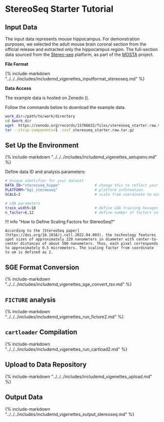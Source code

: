 # StereoSeq Starter Tutorial

## Input Data

The input data represents mouse hippocampus. For demonstration purposes, we selected the adult mouse brain coronal section from the official release and extracted only the hippocampus region. The full-section data sourced from the [Stereo-seq](https://www.bgi.com/global/service/spatial-transcriptome-stereo-seq) platform, as part of the [MOSTA](https://db.cngb.org/stomics/mosta/download/) project.

**File Format**

{%
  include-markdown "../../../includes/includemd_vigenettes_inputformat_stereoseq.md"
%}

**Data Access**

The example data is hosted on Zenedo ().

Follow the commands below to download the example data.

```bash
work_dir=/path/to/work/directory
cd $work_dir
wget  https://zenodo.org/records/15786632/files/stereoseq_starter.raw.tar.gz 
tar --strip-components=1 -zxvf stereoseq_starter.raw.tar.gz  
```

## Set Up the Environment

{%
  include-markdown "../../../includes/includemd_vigenettes_setupenv.md"
%}

Define data ID and analysis parameters:

```bash
# Unique identifier for your dataset
DATA_ID="stereoseq_hippo"                # change this to reflect your dataset name
PLATFORM="bgi_stereoseq"                 # platform information
SCALE=2                                  # scale from coordinate to micrometer

# LDA parameters
train_width=18                           # define LDA training hexagon width (comma-separated if multiple widths are applied)
n_factor=6,12                            # define number of factors in LDA training (comma-separated if multiple n-factor are applied)
```

!!! info "How to Define Scaling Factors for StereoSeq?"

    According to the [StereoSeq paper](https://doi.org/10.1016/j.cell.2022.04.003), the technology features spot sizes of approximately 220 nanometers in diameter with center-to-center distances of about 500 nanometers. Thus, each pixel corresponds to approximately 0.5 micrometers. The scaling factor from coordinate to um is defined as 2.

## SGE Format Conversion

{%
  include-markdown "../../../includes/includemd_vigenettes_sge_convert_tsv.md"
%}

## `FICTURE` analysis

{%
  include-markdown "../../../includes/includemd_vigenettes_run_ficture2.md"
%}

## `cartloader` Compilation

{%
  include-markdown "../../../includes/includemd_vigenettes_run_cartload2.md"
%}

## Upload to Data Repository
{%
  include-markdown "../../../includes/includemd_vigenettes_upload.md"
%}

## Output Data

{%
  include-markdown "../../../includes/includemd_vigenettes_output_stereoseq.md"
%}
